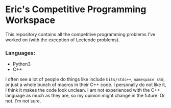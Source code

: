 # Eric's Competitive Programming Workspace

This repository contains all the competitive programming problems I've worked on (with the exception of Leetcode problems).

### Languages:
- Python3
- C++

I often see a lot of people do things like include `bits/stdc++`, `namespace std`, or just a whole bunch of macros in their C++ code. I personally do not like it, I think it makes the code look unclean. I am not experienced with the C++ language as much as they are, so my opinion might change in the future. Or not. I'm not sure.

